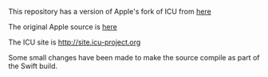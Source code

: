 This repository has a version of Apple's fork of ICU from [here](https://opensource.apple.com/source/ICU/ICU-59152.0.1/)

The original Apple source is [here](https://opensource.apple.com/tarballs/ICU/ICU-59152.0.1.tar.gz)

The ICU site is http://site.icu-project.org

Some small changes have been made to make the source compile as part of the Swift build.


